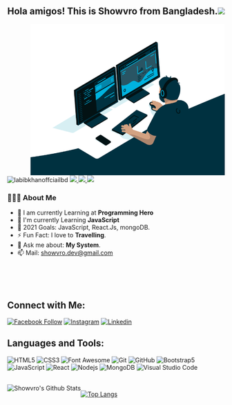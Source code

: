 <h2 align="center">Hola amigos! This is Showvro from Bangladesh.<img src="https://github.com/souvikguria98/souvikguria98/blob/master/Hi.gif" width="25"></h2>
<img align="right" alt="GIF" src="https://raw.githubusercontent.com/Showvro/Showvro/main/code.gif" height= "350" width="450"/>
<br>

<p> <img src="https://komarev.com/ghpvc/?username=labibkhanofficialbd&label=Profile%20views&color=green&style=flat" alt="labibkhanoffciailbd" /> <a href="https://github.com/ryo-ma/github-profile-trophy/issues">
    <img src="https://img.shields.io/badge/Age-21-yellow"/> 
  </a>
  <a href="https://github.com/ryo-ma/github-profile-trophy/network/members">
    <img src="https://img.shields.io/badge/Focus-Frontend-orange"/> 
  </a>  
  <a href="https://github.com/ryo-ma/github-profile-trophy/stargazers">
    <img src="https://img.shields.io/badge/Living-Khulna-red"/> 
  </a>
 </p>

<h3> 👨🏻‍💻 About Me </h3>

- 📙 I am currently Learning at **Programming Hero**
- 🌱 I'm currently Learning **JavaScript**
- 🎯 2021 Goals: JavaScript, React.Js, mongoDB.
- ⚡ Fun Fact: I love to **Travelling**.
- 💬 Ask me about: **My System**.
- 📫 Mail: showvro.dev@gmail.com

<br>
<br>
<br>

## Connect with Me:

[![Facebook Follow](https://img.shields.io/badge/Facebook-Follow-rose)](https://www.facebook.com/showvro/)
[![Instagram](https://img.shields.io/badge/Instagram-Follow-blue)](https://instagram.com/showvro)
[![Linkedin](https://img.shields.io/badge/Linkedin-Contact%20Me-magenta)](https://www.linkedin.com/in/showvro/)

## Languages and Tools:

![HTML5](https://img.shields.io/badge/-HTML5-000000?style=flat&logo=html5&logoColor=ffffff&labelColor=E34F26)
![CSS3](https://img.shields.io/badge/-CSS3-000000?style=flat&logo=css3&logoColor=ffffff&labelColor=blue)
![Font Awesome](https://img.shields.io/badge/-font%20awesome-000000?style=flat&logo=font-awesome&logoColor=black&labelColor=ffffff)
![Git](https://img.shields.io/badge/-Git-000000?style=flat&logo=git&logoColor=F05032&labelColor=ffffff)
![GitHub](https://img.shields.io/badge/-GitHub-000000?style=flat&logo=github&logoColor=000000&labelColor=ffffff)
![Bootstrap5](https://img.shields.io/badge/-Bootstrap-000000?style=flat&logo=bootstrap&logoColor=ffffff&labelColor=563D7C)
![JavaScript](https://img.shields.io/badge/-JavaScript-000000?style=flat&logo=javascript)
![React](https://img.shields.io/badge/-React-000000?style=flat&logo=react)
![Nodejs](https://img.shields.io/badge/-Nodejs-000000?style=flat&logo=Node.js)
![MongoDB](https://img.shields.io/badge/-MongoDB-000000?style=flat&logo=mongodb&labelColor=black)
![Visual Studio Code](https://img.shields.io/badge/-VSCode-000000?style=flat&logo=visual-studio-code&labelColor=green)

<br>

<img align="left" src="https://github-readme-stats.vercel.app/api?username=Showvro&include_2021=true&count_private=true&show_icons=true&line_height=25&title_color=7A7ADB&icon_color=2234AE&text_color=D3D3D3&bg_color=0,000000,130F40" alt="Showvro's Github Stats">

[![Top Langs](https://github-readme-stats.vercel.app/api/top-langs/?username=Showvro&layout=compact&text_color=daf7dc&bg_color=151515)](https://github.com/Showvro/github-readme-stats)
